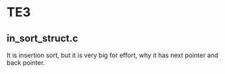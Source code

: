 # TE3

## in_sort_struct.c
It is insertion sort, but it is very big for effort, why it has next pointer and back pointer.
